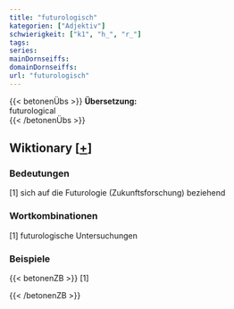 ```yaml
---
title: "futurologisch"
kategorien: ["Adjektiv"]
schwierigkeit: ["k1", "h_", "r_"]
tags:
series:
mainDornseiffs:
domainDornseiffs:
url: "futurologisch"
---
```


{{< betonenÜbs >}}
**Übersetzung:**  
futurological  
{{< /betonenÜbs >}}

## Wiktionary [[+](https://de.wiktionary.org/wiki/futurologisch)]

### Bedeutungen
[1] sich auf die Futurologie (Zukunftsforschung) beziehend  

### Wortkombinationen
[1] futurologische Untersuchungen  

### Beispiele
{{< betonenZB >}}
[1]  

{{< /betonenZB >}}

